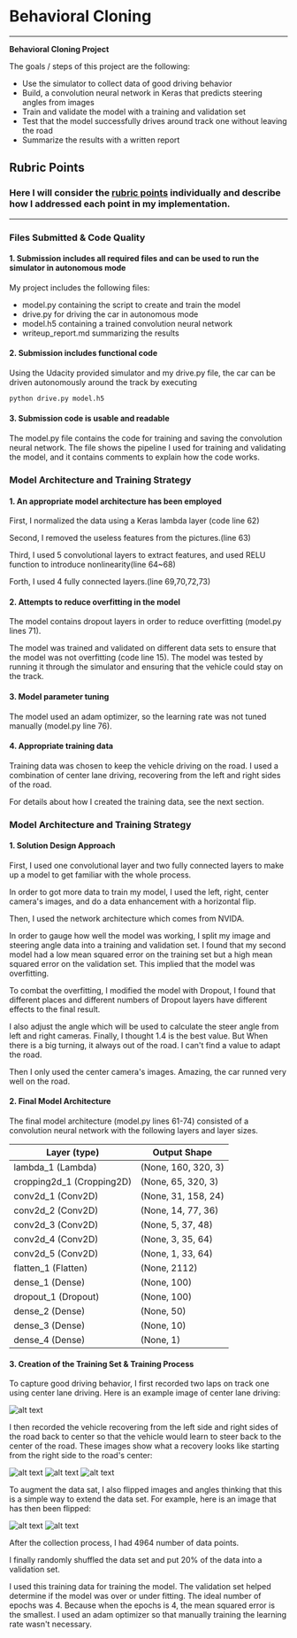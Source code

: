 # **Behavioral Cloning** 
---

**Behavioral Cloning Project**

The goals / steps of this project are the following:
* Use the simulator to collect data of good driving behavior
* Build, a convolution neural network in Keras that predicts steering angles from images
* Train and validate the model with a training and validation set
* Test that the model successfully drives around track one without leaving the road
* Summarize the results with a written report


[//]: # (Image References)

[image2]: ./IMG/center_drive.jpg "Center driving Image"
[image3]: ./IMG/recovery_1.jpg "Recovery Image"
[image4]: ./IMG/recovery_2.jpg "Recovery Image"
[image5]: ./IMG/recovery_3.jpg "Recovery Image"
[image6]: ./IMG/original.jpg "Normal Image"
[image7]: ./IMG/flip.jpg "Flipped Image"

## Rubric Points
### Here I will consider the [rubric points](https://review.udacity.com/#!/rubrics/432/view) individually and describe how I addressed each point in my implementation.  
---
### Files Submitted & Code Quality
#### 1. Submission includes all required files and can be used to run the simulator in autonomous mode

My project includes the following files:
* model.py containing the script to create and train the model
* drive.py for driving the car in autonomous mode
* model.h5 containing a trained convolution neural network 
* writeup_report.md summarizing the results

#### 2. Submission includes functional code
Using the Udacity provided simulator and my drive.py file, the car can be driven autonomously around the track by executing 
```sh
python drive.py model.h5
```

#### 3. Submission code is usable and readable

The model.py file contains the code for training and saving the convolution neural network. The file shows the pipeline I used for training and validating the model, and it contains comments to explain how the code works.

### Model Architecture and Training Strategy

#### 1. An appropriate model architecture has been employed
First, I normalized the data using a Keras lambda layer (code line 62)

Second, I removed the useless features from the pictures.(line 63)

Third, I used 5 convolutional layers to extract features, and used RELU function to introduce nonlinearity(line 64~68)

Forth, I used 4 fully connected layers.(line 69,70,72,73)

#### 2. Attempts to reduce overfitting in the model

The model contains dropout layers in order to reduce overfitting (model.py lines 71). 

The model was trained and validated on different data sets to ensure that the model was not overfitting (code line 15). The model was tested by running it through the simulator and ensuring that the vehicle could stay on the track.

#### 3. Model parameter tuning

The model used an adam optimizer, so the learning rate was not tuned manually (model.py line 76).

#### 4. Appropriate training data

Training data was chosen to keep the vehicle driving on the road. I used a combination of center lane driving, recovering from the left and right sides of the road.

For details about how I created the training data, see the next section. 

### Model Architecture and Training Strategy

#### 1. Solution Design Approach
First, I used one convolutional layer and two fully connected layers to make up a model to get familiar with the whole process.

In order to got more data to train my model, I used the left, right, center camera's images, and do a data enhancement with a horizontal flip.

Then, I used the network architecture which comes from NVIDA. 

In order to gauge how well the model was working, I split my image and steering angle data into a training and validation set. I found that my second model had a low mean squared error on the training set but a high mean squared error on the validation set. This implied that the model was overfitting. 

To combat the overfitting, I modified the model with Dropout, I found that different places and different numbers of Dropout layers have different effects to the final result. 

I also adjust the angle which will be used to calculate the steer angle from left and right cameras. Finally, I thought 1.4 is the best value. But When there is a big turning, it always out of the road. I can't find a value to adapt the road.

Then I only used the center camera's images. Amazing, the car runned very well on the road.

#### 2. Final Model Architecture

The final model architecture (model.py lines 61-74) consisted of a convolution neural network with the following layers and layer sizes.

|Layer (type)      | Output Shape |
|--|--|
| lambda_1 (Lambda) | (None, 160, 320, 3) |
|cropping2d_1 (Cropping2D)| (None, 65, 320, 3)|
|conv2d_1 (Conv2D) | (None, 31, 158, 24) |
|conv2d_2 (Conv2D)|(None, 14, 77, 36)|
| conv2d_3 (Conv2D)| (None, 5, 37, 48) |
| conv2d_4 (Conv2D) | (None, 3, 35, 64)|
| conv2d_5 (Conv2D) | (None, 1, 33, 64)|
|flatten_1 (Flatten)|    (None, 2112) | 
| dense_1 (Dense) |    (None, 100)|  
|dropout_1 (Dropout)| (None, 100) |
|dense_2 (Dense)| (None, 50)|
| dense_3 (Dense) |  (None, 10)|
| dense_4 (Dense) | (None, 1)|

#### 3. Creation of the Training Set & Training Process

To capture good driving behavior, I first recorded two laps on track one using center lane driving. Here is an example image of center lane driving:

![alt text][image2]

I then recorded the vehicle recovering from the left side and right sides of the road back to center so that the vehicle would learn to steer back to the center of the road. These images show what a recovery looks like starting from the right side to the road's center:

![alt text][image3]
![alt text][image4]
![alt text][image5]

To augment the data sat, I also flipped images and angles thinking that this is a simple way to extend the data set. For example, here is an image that has then been flipped:

![alt text][image6]
![alt text][image7]


After the collection process, I had 4964 number of data points. 


I finally randomly shuffled the data set and put 20% of the data into a validation set. 

I used this training data for training the model. The validation set helped determine if the model was over or under fitting. The ideal number of epochs was 4. Because when the epochs is 4, the mean squared error is the smallest. I used an adam optimizer so that manually training the learning rate wasn't necessary.
